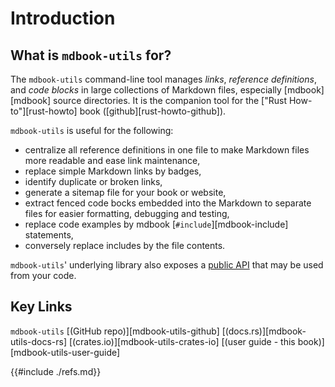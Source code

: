 # Introduction

## What is `mdbook-utils` for?

The `mdbook-utils` command-line tool manages _links_, _reference definitions_, and _code blocks_ in large collections of Markdown files, especially [mdbook][mdbook] source directories. It is the companion tool for the ["Rust How-to"][rust-howto] book ([github][rust-howto-github]).

`mdbook-utils` is useful for the following:

- centralize all reference definitions in one file to make Markdown files more readable and ease link maintenance,
- replace simple Markdown links by badges,
- identify duplicate or broken links,
- generate a sitemap file for your book or website,
- extract fenced code bocks embedded into the Markdown to separate files for easier formatting, debugging and testing,
- replace code examples by mdbook [`#include`][mdbook-include] statements,
- conversely replace includes by the file contents.

`mdbook-utils`' underlying library also exposes a [public API](https://docs.rs/mdbook-utils/latest/mdbook_utils/) that may be used from your code.

## Key Links

`mdbook-utils` [(GitHub repo)][mdbook-utils-github]  [(docs.rs)][mdbook-utils-docs-rs]  [(crates.io)][mdbook-utils-crates-io]  [(user guide - this book)][mdbook-utils-user-guide]

{{#include ./refs.md}}
